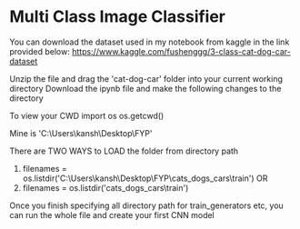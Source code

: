 # Multi Class Image Classifier

You can download the dataset used in my notebook from kaggle in the link provided below:
https://www.kaggle.com/fushenggg/3-class-cat-dog-car-dataset

Unzip the file and drag the 'cat-dog-car' folder into your current working directory
Download the ipynb file and make the following changes to the directory

To view your CWD
import os
os.getcwd()

Mine is 'C:\\Users\\kansh\\Desktop\\FYP'

There are TWO WAYS to LOAD the folder from directory path

1. filenames = os.listdir('C:\\Users\\kansh\\Desktop\\FYP\\cats_dogs_cars\\train')
       OR
2. filenames = os.listdir('cats_dogs_cars\\train') 

Once you finish specifying all directory path for train_generators etc, you can run the whole file and create your first CNN model
